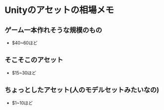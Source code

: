 # Unityのアセットの相場メモ

## ゲーム一本作れそうな規模のもの
* $40~60ほど

## そこそこのアセット
* $15~30ほど

## ちょっとしたアセット(人のモデルセットみたいなの)
* $1~10ほど
